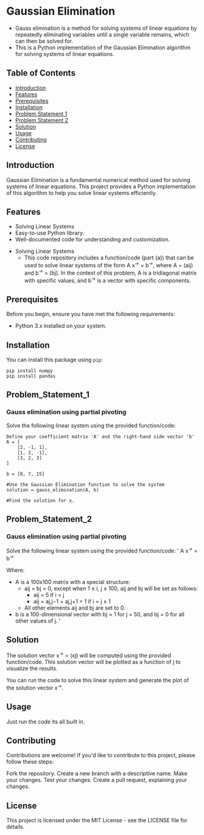 # Gaussian Elimination

- Gauss elimination is a method for solving systems of linear equations by repeatedly eliminating variables until a single variable remains, which can then be solved for.
- This is a Python implementation of the Gaussian Elimination algorithm for solving systems of linear equations.

## Table of Contents
- [Introduction](#introduction)
- [Features](#features)
- [Prerequisites](#prerequisites)
- [Installation](#installation)
- [Problem Statement 1](#problem_statement_1)
- [Problem Statement 2](#problem_statement_2)
- [Solution](#solution)
- [Usage](#usage)
- [Contributing](#contributing)
- [License](#license)

## Introduction

Gaussian Elimination is a fundamental numerical method used for solving systems of linear equations. This project provides a Python implementation of this algorithm to help you solve linear systems efficiently.

## Features

- Solving Linear Systems
- Easy-to-use Python library.
- Well-documented code for understanding and customization.

* Solving Linear Systems
  - This code repository includes a function/code (part (a)) that can be used to solve linear systems of the form A x<sup>&rarr;</sup>  = b<sup>&rarr;</sup>, where A = (aij) and b<sup>&rarr;</sup> = (bj). In the context of this problem, A is a tridiagonal matrix with specific values, and b<sup>&rarr;</sup> is a vector with specific components.

## Prerequisites

Before you begin, ensure you have met the following requirements:

- Python 3.x installed on your system.

## Installation

You can install this package using `pip`:

```
pip install numpy
pip install pandas
```

## Problem_Statement_1
### Gauss elimination using partial pivoting

Solve the following linear system using the provided function/code:
```
Define your coefficient matrix 'A' and the right-hand side vector 'b'
A = [
    [2, -1, 1],
    [1, 2, -1],
    [3, 2, 3]
]

b = [8, 7, 15]

#Use the Gaussian Elimination function to solve the system
solution = gauss_elimination(A, b)

#Find the solution for x.
```

## Problem_Statement_2
### Gauss elimination using partial pivoting

Solve the following linear system using the provided function/code:
'
A x<sup>&rarr;</sup> = b<sup>&rarr;</sup>

Where:
- A is a 100x100 matrix with a special structure:
  - aij = bj = 0, except when 1 ≤ i, j ≤ 100, aij and bj will be set as follows:
    - aij = 5 if i = j
    - aij = aj,j−1 = aj,j+1 = 1 if i = j ± 1
  - All other elements aij and bj are set to 0.
- b is a 100-dimensional vector with bj = 1 for j = 50, and bj = 0 for all other values of j.
'


## Solution

The solution vector x<sup>&rarr;</sup> = (xj) will be computed using the provided function/code. This solution vector will be plotted as a function of j to visualize the results.

You can run the code to solve this linear system and generate the plot of the solution vector x<sup>&rarr;</sup>.

## Usage
 Just run the code its all built in.

## Contributing
Contributions are welcome! If you'd like to contribute to this project, please follow these steps:

Fork the repository.
Create a new branch with a descriptive name.
Make your changes.
Test your changes.
Create a pull request, explaining your changes.

## License
This project is licensed under the MIT License - see the LICENSE file for details.
